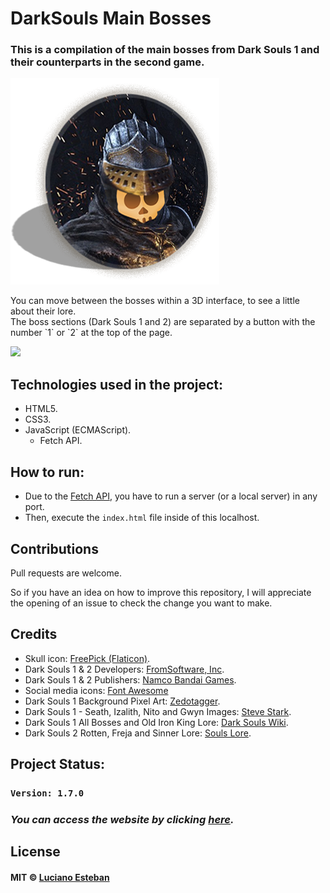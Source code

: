 # DarkSouls Main Bosses

### This is a compilation of the main bosses from Dark Souls 1 and their counterparts in the second game.

![](src/logo.png)

<p>You can move between the bosses within a 3D interface, to see a little about their lore.<br>
The boss sections (Dark Souls 1 and 2) are separated by a button with the number `1` or `2` at the top of the page.</p>


![](concept/readme-presentation.gif)

## Technologies used in the project:

- HTML5.
- CSS3.
- JavaScript (ECMAScript).
    - Fetch API.

## How to run:

- Due to the [Fetch API](https://developer.mozilla.org/es/docs/Web/API/Fetch_API), you have to run a server (or a local server) in any port.
- Then, execute the `index.html` file inside of this localhost.

## Contributions

Pull requests are welcome.

So if you have an idea on how to improve this repository, I will appreciate
the opening of an issue to check the change you want to make.

## Credits

- Skull icon: [FreePick (Flaticon)](https://www.flaticon.com/free-icon/skull_556107).
- Dark Souls 1 & 2 Developers: [FromSoftware, Inc](https://www.fromsoftware.jp/ww/index.html).
- Dark Souls 1 & 2 Publishers: [Namco Bandai Games](https://www.bandainamcoent.com/es/).
- Social media icons: [Font Awesome](https://fontawesome.com/)
- Dark Souls 1 Background Pixel Art: [Zedotagger](https://twitter.com/Zedotagger).
- Dark Souls 1 - Seath, Izalith, Nito and Gwyn Images: [Steve Stark](https://twitter.com/sstarkm).
- Dark Souls 1 All Bosses and Old Iron King Lore: [Dark Souls Wiki](https://darksouls.fandom.com/wiki/Dark_Souls_Wiki).
- Dark Souls 2 Rotten, Freja and Sinner Lore: [Souls Lore](http://soulslore.wikidot.com/).


## Project Status:

### `Version: 1.7.0`
<h3><i>You can access the website by clicking <a href="https://luciofex.github.io/DarkSouls-Main-Bosses/" target="_blank">here</a>.</i></h3>

## License

#### MIT © [Luciano Esteban](https://github.com/LucioFex)
